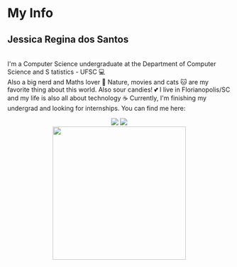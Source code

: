 # My Info

## Jessica Regina dos Santos

<br>I'm a Computer Science undergraduate at the Department of Computer Science and S tatistics - UFSC  💻<br>
Also a big nerd and Maths lover 📖
Nature, movies and cats 🐱 are my favorite thing about this world. Also sour candies! 💕
I live in Florianopolis/SC and my life is also all about technology ☕
Currently, I'm finishing my undergrad and looking for internships. You can find me here:
<div align="center"> <a href="https://www.instagram.com/jessicaregds/"><img src="https://img.shields.io/badge/-Instagram-%23E4405F?style=for-the-badge&logo=instagram&logoColor=white"/></a> <a href="https://www.linkedin.com/in/jessica-regina-dos-santos-aa7667142/"><img src="https://img.shields.io/badge/-LinkedIn-%230077B5?style=for-the-badge&logo=linkedin&logoColor=white"/></a> </div>



<div align="center"> <img src="https://github.com/seuusuario/seurepositorio/blob/main/imagem1-14.gif?raw=true" width="300"/> </div>
